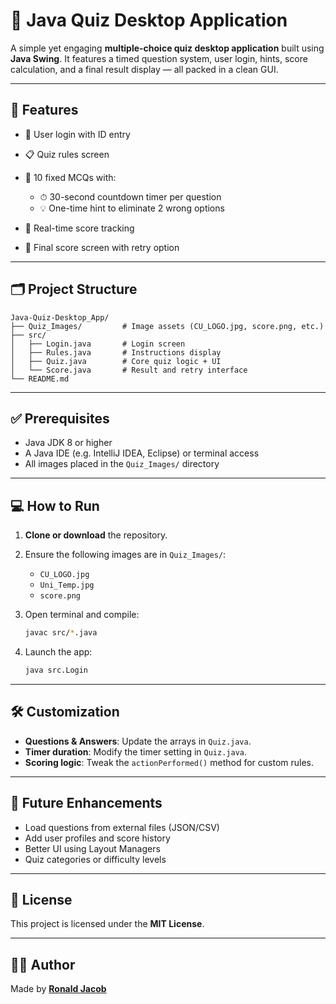 # 🧠 Java Quiz Desktop Application

A simple yet engaging **multiple-choice quiz desktop application** built using **Java Swing**. It features a timed question system, user login, hints, score calculation, and a final result display — all packed in a clean GUI.

---

## 🚀 Features

* 🔐 User login with ID entry
* 📋 Quiz rules screen
* 📝 10 fixed MCQs with:

  * ⏱ 30-second countdown timer per question
  * 💡 One-time hint to eliminate 2 wrong options
* 🧲 Real-time score tracking
* 🏁 Final score screen with retry option

---

## 🗂️ Project Structure

```
Java-Quiz-Desktop_App/
├── Quiz_Images/         # Image assets (CU_LOGO.jpg, score.png, etc.)
├── src/
│   ├── Login.java       # Login screen
│   ├── Rules.java       # Instructions display
│   ├── Quiz.java        # Core quiz logic + UI
│   └── Score.java       # Result and retry interface
└── README.md
```

---

## ✅ Prerequisites

* Java JDK 8 or higher
* A Java IDE (e.g. IntelliJ IDEA, Eclipse) or terminal access
* All images placed in the `Quiz_Images/` directory

---

## 💻 How to Run

1. **Clone or download** the repository.
2. Ensure the following images are in `Quiz_Images/`:

   * `CU_LOGO.jpg`
   * `Uni_Temp.jpg`
   * `score.png`
3. Open terminal and compile:

   ```bash
   javac src/*.java
   ```
4. Launch the app:

   ```bash
   java src.Login
   ```

---

## 🛠️ Customization

* **Questions & Answers**: Update the arrays in `Quiz.java`.
* **Timer duration**: Modify the timer setting in `Quiz.java`.
* **Scoring logic**: Tweak the `actionPerformed()` method for custom rules.

---

## 🌱 Future Enhancements

* Load questions from external files (JSON/CSV)
* Add user profiles and score history
* Better UI using Layout Managers
* Quiz categories or difficulty levels

---

## 📝 License

This project is licensed under the **MIT License**.

---

## 👨‍💻 Author

Made by [**Ronald Jacob**](https://www.linkedin.com/in/ronald-jacob-20380a304/)
